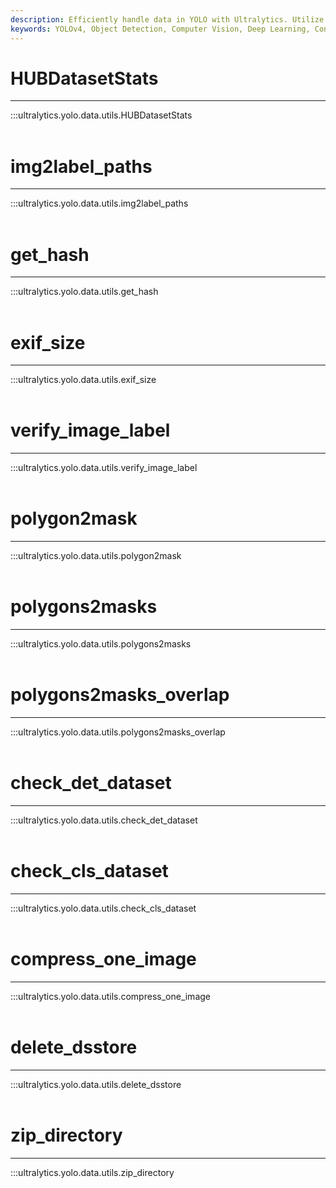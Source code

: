```yaml
---
description: Efficiently handle data in YOLO with Ultralytics. Utilize HUBDatasetStats and customize dataset with these data utility functions.
keywords: YOLOv4, Object Detection, Computer Vision, Deep Learning, Convolutional Neural Network, CNN, Ultralytics Docs
---
```


# HUBDatasetStats
---
:::ultralytics.yolo.data.utils.HUBDatasetStats
<br><br>

# img2label_paths
---
:::ultralytics.yolo.data.utils.img2label_paths
<br><br>

# get_hash
---
:::ultralytics.yolo.data.utils.get_hash
<br><br>

# exif_size
---
:::ultralytics.yolo.data.utils.exif_size
<br><br>

# verify_image_label
---
:::ultralytics.yolo.data.utils.verify_image_label
<br><br>

# polygon2mask
---
:::ultralytics.yolo.data.utils.polygon2mask
<br><br>

# polygons2masks
---
:::ultralytics.yolo.data.utils.polygons2masks
<br><br>

# polygons2masks_overlap
---
:::ultralytics.yolo.data.utils.polygons2masks_overlap
<br><br>

# check_det_dataset
---
:::ultralytics.yolo.data.utils.check_det_dataset
<br><br>

# check_cls_dataset
---
:::ultralytics.yolo.data.utils.check_cls_dataset
<br><br>

# compress_one_image
---
:::ultralytics.yolo.data.utils.compress_one_image
<br><br>

# delete_dsstore
---
:::ultralytics.yolo.data.utils.delete_dsstore
<br><br>

# zip_directory
---
:::ultralytics.yolo.data.utils.zip_directory
<br><br>
